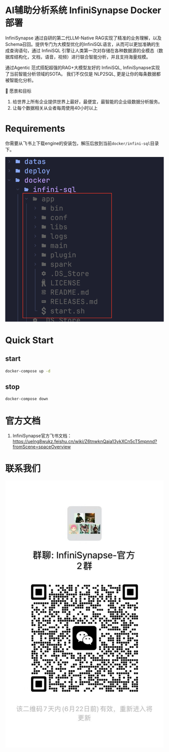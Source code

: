 # AI辅助分析系统 InfiniSynapse Docker 部署

InfiniSynapse 通过自研的第二代LLM-Native RAG实现了精准的业务理解，以及Schema召回。提供专门为大模型优化的InfiniSQL语言，从而可以更加准确的生成查询语句，通过 InfiniSQL 引擎让人类第一次对存储在各种数据源的全模态（数据库结构化，文档，语音，视频）进行联合智能分析，并且支持海量规模。

通过Agentic 范式搭配超强的RAG+大模型友好的 InfiniSQL, InfiniSynapse实现了当前智能分析领域的SOTA。
我们不仅仅是 NLP2SQL, 更是让你的每条数据都被智能化分析。

🎯  愿景和目标
1. 给世界上所有企业提供世界上最好，最便宜，最智能的企业级数据分析服务。
2. 让每个数据相关从业者每周使用40小时以上

# Requirements

你需要从飞书上下载engine的安装包，解压后放到当前`docker/infini-sql`目录下。

![InfiniSynapse Architecture](./images/app-engine.png)

# Quick Start

## start

```bash
docker-compose up -d
```

## stop

```bash
docker-compose down
```

# 官方文档

1. InfiniSynapse官方飞书文档： https://uelng8wukz.feishu.cn/wiki/Z6tnwknQaia13ykXCn5cT5mpnnd?fromScene=spaceOverview


# 联系我们

![InfiniSynapse 官方微信群](./images/wechat.jpg)



